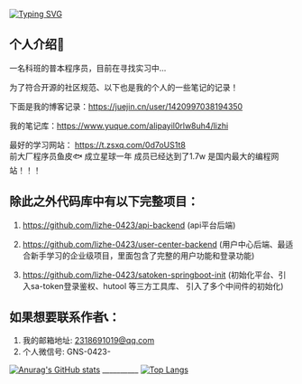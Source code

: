 
<a href="https://git.io/typing-svg"><img src="https://readme-typing-svg.demolab.com?font=Fira+Code&pause=1000&color=8FEDF7&background=C8FFFB00&center=%E5%81%87&vCenter=%E5%81%87&repeat=%E7%9C%9F&width=435&lines=%E8%BF%99%E9%87%8C%E6%98%AF%E7%A8%8B%E5%BA%8F%E5%91%98%E8%8D%94%E6%9E%9D%EF%BC%8C%E4%B8%80%E5%90%8D%E5%A4%A7%E4%B8%89%E7%9A%84%E5%9C%A8%E6%A0%A1%E7%94%9F;%E5%B8%8C%E6%9C%9B%E4%B8%8E%E5%A4%A7%E5%AE%B6%E4%B8%80%E8%B5%B7%E8%BF%9B%E6%AD%A5%EF%BC%81%EF%BC%81%EF%BC%81" alt="Typing SVG" /></a>

## 个人介绍👨

一名科班的普本程序员，目前在寻找实习中...

为了符合开源的社区规范、以下也是我的个人的一些笔记的记录！

下面是我的博客记录：https://juejin.cn/user/1420997038194350

我的笔记库：https://www.yuque.com/alipayil0rlw8uh4/lizhi

最好的学习网站： https://t.zsxq.com/0d7oUS1t8   
前大厂程序员鱼皮🐟 成立星球一年 成员已经达到了1.7w 是国内最大的编程网站！！！

## 除此之外代码库中有以下完整项目：

1. https://github.com/lizhe-0423/api-backend  (api平台后端)


2. https://github.com/lizhe-0423/user-center-backend  (用户中心后端、最适合新手学习的企业级项目，里面包含了完整的用户功能和登录功能)


3. https://github.com/lizhe-0423/satoken-springboot-init  (初始化平台、引入sa-token登录鉴权、hutool 等三方工具库、 引入了多个中间件的初始化)

## 如果想要联系作者📞：

1. 我的邮箱地址: 2318691019@qq.com
2. 个人微信号: GNS-0423-

[![Anurag's GitHub stats](https://github-readme-stats.vercel.app/api?username=lizhe-0423&theme=radical&show_icons=true)](https://github.com/anuraghazra/github-readme-stats)      __________  [![Top Langs](https://github-readme-stats.vercel.app/api/top-langs/?username=lizhe-0423&theme=radical&show_icons=true)](https://github.com/anuraghazra/github-readme-stats)
